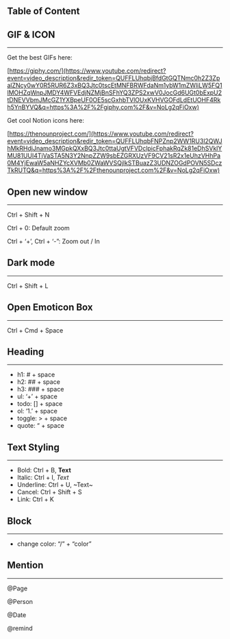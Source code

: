 ## Table of Content

## GIF & ICON

---

Get the best GIFs here:

[https://giphy.com/](https://www.youtube.com/redirect?event=video_description&redir_token=QUFFLUhqbjBfdGtGQTNmc0h2Z3ZpalZNcy0wY0R5RUR6Z3xBQ3Jtc0tscEtMNFBRWFdaNm1ybW1mZWliLW5FQ1lMOHZqWnpJMDY4WFVEdjNZMjBnSFhYQ3ZPS2xwV0JocGd6UGt0bExpU2tDNEVVbmJMcGZ1YXBpeUF0OE5scGxhbTVlOUxKVHVGOFdLdEtUOHF4Rkh5YnBYVQ&q=https%3A%2F%2Fgiphy.com%2F&v=NoLg2qFiOxw)

Get cool Notion icons here:

[https://thenounproject.com/](https://www.youtube.com/redirect?event=video_description&redir_token=QUFFLUhqbFNPZnp2WW1RU3l2QWJhMkRHdjJnamo3MGpkQXxBQ3Jtc0ttaUgtVFVDclpicFphakRqZk81eDhSVklYMU81UUI4TjVaSTA5N3Y2NnpZZW9sbEZGRXUzVF9CV21sR2x1eUhzVHhPa0M4YjEwaW5aNHZYcXVMb0ZWaWVSQjlkSTBuazZ3UDNZOGdPOVN5SDczTkRUTQ&q=https%3A%2F%2Fthenounproject.com%2F&v=NoLg2qFiOxw)

## Open new window

---

Ctrl + Shift + N

Ctrl + 0: Default zoom

Ctrl + ‘+’, Ctrl + ‘-”: Zoom out / In

## Dark mode

---

Ctrl + Shift + L

## Open Emoticon Box

---

Ctrl + Cmd + Space

## Heading

---

- h1: # + space
- h2: ## + space
- h3: ### + space
- ul: ‘+’ + space
- todo: [] + space
- ol: ‘1.’ + space
- toggle: > + space
- quote: “ + space

## Text Styling

---

- Bold: Ctrl + B, **Text**
- Italic: Ctrl + I, _Text_
- Underline: Ctrl + U, ~Text~
- Cancel: Ctrl + Shift + S
- Link: Ctrl + K

## Block

---

- change color: “/” + “color”

## Mention

---

@Page

@Person

@Date

@remind
